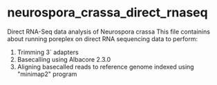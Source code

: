 # neurospora_crassa_direct_rnaseq
Direct RNA-Seq data analysis of Neurospora crassa
This file containins about running poreplex on direct RNA sequencing data to perform:
1. Trimming 3` adapters
2. Basecalling using Albacore 2.3.0
3. Aligning basecalled reads to reference genome indexed using "minimap2" program
